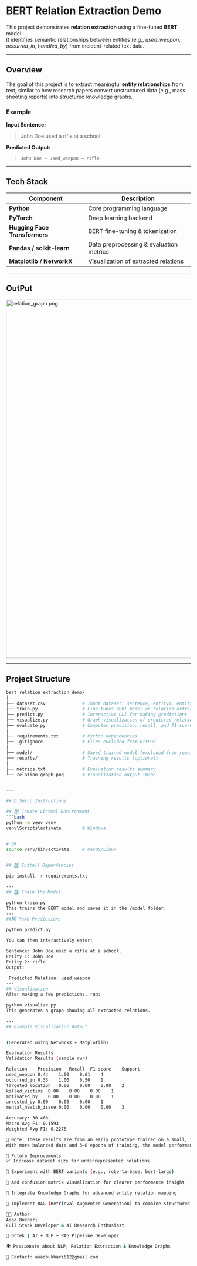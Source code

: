 # BERT Relation Extraction Demo

This project demonstrates **relation extraction** using a fine-tuned **BERT** model.  
It identifies semantic relationships between entities (e.g., *used_weapon*, *occurred_in*, *handled_by*) from incident-related text data.

---

## Overview

The goal of this project is to extract meaningful **entity relationships** from text, similar to how research papers convert unstructured data (e.g., mass shooting reports) into structured knowledge graphs.

### Example

**Input Sentence:**
> John Doe used a rifle at a school.

**Predicted Output:**
> `John Doe — used_weapon → rifle`

---

## Tech Stack

| Component | Description |
|------------|-------------|
| **Python** | Core programming language |
| **PyTorch** | Deep learning backend |
| **Hugging Face Transformers** | BERT fine-tuning & tokenization |
| **Pandas / scikit-learn** | Data preprocessing & evaluation metrics |
| **Matplotlib / NetworkX** | Visualization of extracted relations |

---

## OutPut

<img width="1920" height="975" alt="relation_graph png" src="https://github.com/user-attachments/assets/bf8af9b7-aac2-4bdf-b2be-7354bb151f4a" />

---

## Project Structure

```bash
bert_relation_extraction_demo/
│
├── dataset.csv              # Input dataset: sentence, entity1, entity2, relation
├── train.py                 # Fine-tunes BERT model on relation extraction task
├── predict.py               # Interactive CLI for making predictions
├── visualize.py             # Graph visualization of predicted relations
├── evaluate.py              # Computes precision, recall, and F1-score
│
├── requirements.txt         # Python dependencies
├── .gitignore               # Files excluded from GitHub
│
├── model/                   # Saved trained model (excluded from repo)
├── results/                 # Training results (optional)
│
├── metrics.txt              # Evaluation results summary
└── relation_graph.png       # Visualization output image


---

## 🚀 Setup Instructions

## 1️⃣ Create Virtual Environment
```bash
python -m venv venv
venv\Scripts\activate        # Windows


# OR
source venv/bin/activate     # macOS/Linux
---

## 2️⃣ Install Dependencies

pip install -r requirements.txt

---
## 3️⃣ Train the Model

python train.py
This trains the BERT model and saves it in the /model folder.
---
##4️⃣ Make Predictions

python predict.py

You can then interactively enter:

Sentence: John Doe used a rifle at a school.
Entity 1: John Doe
Entity 2: rifle
Output:

 Predicted Relation: used_weapon
---
## Visualization
After making a few predictions, run:

python visualize.py
This generates a graph showing all extracted relations.

---
## Example Visualization Output:


(Generated using NetworkX + Matplotlib)

Evaluation Results
Validation Results (sample run)

Relation	Precision	Recall	F1-score	Support
used_weapon	0.44	1.00	0.61	4
occurred_in	0.33	1.00	0.50	1
targeted_location	0.00	0.00	0.00	2
killed_victims	0.00	0.00	0.00	1
motivated_by	0.00	0.00	0.00	1
arrested_by	0.00	0.00	0.00	1
mental_health_issue	0.00	0.00	0.00	3

Accuracy: 38.46%
Macro Avg F1: 0.1593
Weighted Avg F1: 0.2278

🧩 Note: These results are from an early prototype trained on a small, imbalanced dataset.
With more balanced data and 5–8 epochs of training, the model performance is expected to improve significantly.

🎯 Future Improvements
📈 Increase dataset size for underrepresented relations

🧩 Experiment with BERT variants (e.g., roberta-base, bert-large)

🧠 Add confusion matrix visualization for clearer performance insight

🔗 Integrate Knowledge Graphs for advanced entity relation mapping

🚀 Implement RAG (Retrieval-Augmented Generation) to combine structured + unstructured reasoning

👨‍💻 Author
Asad Bukhari
Full Stack Developer & AI Research Enthusiast

💼 Octek | AI + NLP + RAG Pipeline Developer

🌍 Passionate about NLP, Relation Extraction & Knowledge Graphs

📧 Contact: asadbukhari612@gmail.com
